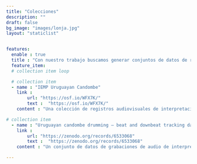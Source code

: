 ```yaml
---
title: "Colecciones"
description: ""
draft: false
bg_image: "images/lonja.jpg"
layout: "staticlist"


features:
  enable : true
  title : "Con nuestro trabajo buscamos generar conjuntos de datos de registros audiovisuales etiquetados que cumplan con los requisitos técnicos adecuados para el análisis computacional del toque del tambor."
  feature_item:
  # collection item loop

  # collection item
  - name : "IEMP Uruguayan Candombe"
    link : 
        url: "https://osf.io/WFX7K/"
        text :  "https://osf.io/WFX7K/"   
    content : "Una colección de registros audiovisuales de interpretaciones de conjuntos de Candombe uruguayo, con anotaciones detalladas (pulso, compás, eventos, etc.)."

# collection item
  - name : "Uruguayan candombe drumming – beat and downbeat tracking data set"
    link : 
        url: "https://zenodo.org/records/6533068"
        text :  "https://zenodo.org/records/6533068"
    content : "Un conjunto de datos de grabaciones de audio de interpretaciones de conjuntos de tambores de Candombe uruguayo con anotaciones de pulso y compás."

---
```

